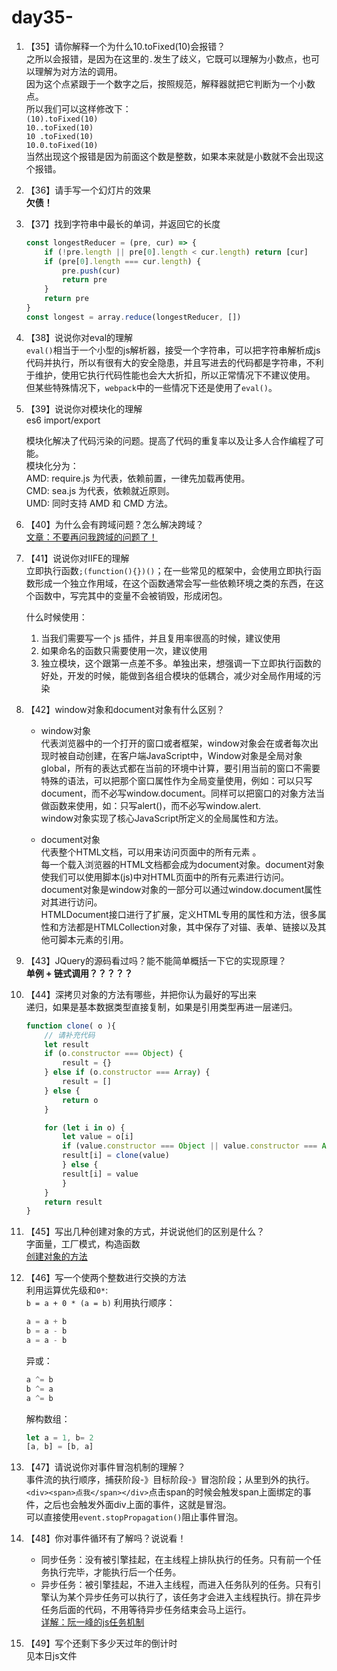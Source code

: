 # day35-

1. 【35】请你解释一个为什么10.toFixed(10)会报错？  
    之所以会报错，是因为在这里的`.`发生了歧义，它既可以理解为小数点，也可以理解为对方法的调用。  
    因为这个点紧跟于一个数字之后，按照规范，解释器就把它判断为一个小数点。  
    所以我们可以这样修改下：  
    `(10).toFixed(10)`  
    `10..toFixed(10)`  
    `10 .toFixed(10)`  
    `10.0.toFixed(10)`  
    当然出现这个报错是因为前面这个数是整数，如果本来就是小数就不会出现这个报错。

2. 【36】请手写一个幻灯片的效果  
    **欠债！**

3. 【37】找到字符串中最长的单词，并返回它的长度

    ```js
    const longestReducer = (pre, cur) => {
        if (!pre.length || pre[0].length < cur.length) return [cur]
        if (pre[0].length === cur.length) {
            pre.push(cur)
            return pre
        }
        return pre
    }
    const longest = array.reduce(longestReducer, [])
    ```

4. 【38】说说你对eval的理解  
    `eval()`相当于一个小型的js解析器，接受一个字符串，可以把字符串解析成js代码并执行，所以有很有大的安全隐患，并且写进去的代码都是字符串，不利于维护，使用它执行代码性能也会大大折扣，所以正常情况下不建议使用。  
    但某些特殊情况下，`webpack`中的一些情况下还是使用了`eval()`。

5. 【39】说说你对模块化的理解  
    es6 import/export  

    模块化解决了代码污染的问题。提高了代码的重复率以及让多人合作编程了可能。  
    模块化分为：  
    AMD: require.js 为代表，依赖前置，一律先加载再使用。  
    CMD: sea.js 为代表，依赖就近原则。  
    UMD: 同时支持 AMD 和 CMD 方法。  

6. 【40】为什么会有跨域问题？怎么解决跨域？  
    [文章：不要再问我跨域的问题了！](https://segmentfault.com/a/1190000015597029)

7. 【41】说说你对IIFE的理解  
    立即执行函数`;(function(){})()`；在一些常见的框架中，会使用立即执行函数形成一个独立作用域，在这个函数通常会写一些依赖环境之类的东西，在这个函数中，写完其中的变量不会被销毁，形成闭包。

    什么时候使用：
    1. 当我们需要写一个 js 插件，并且复用率很高的时候，建议使用
    2. 如果命名的函数只需要使用一次，建议使用
    3. 独立模块，这个跟第一点差不多。单独出来，想强调一下立即执行函数的好处，开发的时候，能做到各组合模块的低耦合，减少对全局作用域的污染

8. 【42】window对象和document对象有什么区别？
    * window对象  
    代表浏览器中的一个打开的窗口或者框架，window对象会在或者每次出现时被自动创建，在客户端JavaScript中，Window对象是全局对象global，所有的表达式都在当前的环境中计算，要引用当前的窗口不需要特殊的语法，可以把那个窗口属性作为全局变量使用，例如：可以只写document，而不必写window.document。同样可以把窗口的对象方法当做函数来使用，如：只写alert()，而不必写window.alert.  
    window对象实现了核心JavaScript所定义的全局属性和方法。

    * document对象  
    代表整个HTML文档，可以用来访问页面中的所有元素 。  
    每一个载入浏览器的HTML文档都会成为document对象。document对象使我们可以使用脚本(js)中对HTML页面中的所有元素进行访问。
    document对象是window对象的一部分可以通过window.document属性对其进行访问。  
    HTMLDocument接口进行了扩展，定义HTML专用的属性和方法，很多属性和方法都是HTMLCollection对象，其中保存了对锚、表单、链接以及其他可脚本元素的引用。

9. 【43】JQuery的源码看过吗？能不能简单概括一下它的实现原理？  
    **单例 + 链式调用？？？？？**

10. 【44】深拷贝对象的方法有哪些，并把你认为最好的写出来  
    递归，如果是基本数据类型直接复制，如果是引用类型再进一层递归。

    ```js
    function clone( o ){
        // 请补充代码
        let result
        if (o.constructor === Object) {
            result = {}
        } else if (o.constructor === Array) {
            result = []
        } else {
            return o
        }

        for (let i in o) {
            let value = o[i]
            if (value.constructor === Object || value.constructor === Array) {
            result[i] = clone(value)
            } else {
            result[i] = value
            }
        }
        return result
    }
    ```

11. 【45】写出几种创建对象的方式，并说说他们的区别是什么？  
    字面量，工厂模式，构造函数  
    [创建对象的方法](https://github.com/haizlin/fe-interview/issues/171)

12. 【46】写一个使两个整数进行交换的方法  
    利用运算优先级和`0*`:  
    `b = a + 0 * (a = b)`
    利用执行顺序：

    ```js
    a = a + b
    b = a - b
    a = a - b
    ```

    异或：

    ```js
    a ^= b
    b ^= a
    a ^= b
    ```

    解构数组：

    ```js
    let a = 1, b= 2
    [a, b] = [b, a]
    ```

13. 【47】请说说你对事件冒泡机制的理解？  
    事件流的执行顺序，捕获阶段-》目标阶段-》冒泡阶段；从里到外的执行。`<div><span>点我</span></div>`点击span的时候会触发span上面绑定的事件，之后也会触发外面div上面的事件，这就是冒泡。  
    可以直接使用`event.stopPropagation()`阻止事件冒泡。

14. 【48】你对事件循环有了解吗？说说看！  
    * 同步任务：没有被引擎挂起，在主线程上排队执行的任务。只有前一个任务执行完毕，才能执行后一个任务。
    * 异步任务：被引擎挂起，不进入主线程，而进入任务队列的任务。只有引擎认为某个异步任务可以执行了，该任务才会进入主线程执行。排在异步任务后面的代码，不用等待异步任务结束会马上运行。  
    [详解：阮一峰的js任务机制](https://github.com/haizlin/fe-interview/issues/183#issuecomment-498984554)

15. 【49】写个还剩下多少天过年的倒计时  
    见本日js文件
